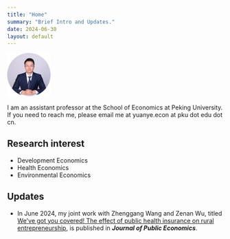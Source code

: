 ```yaml
---
title: "Home"
summary: "Brief Intro and Updates."
date: 2024-06-30
layout: default
---
```


<img src="research/photo-github-round2.jpg" width="20%" >

I am an assistant professor at the School of Economics at Peking University. If you need to reach me, please email me at yuanye.econ at pku dot edu dot cn.

## Research interest
- Development Economics
- Health Economics
- Environmental Economics

## Updates

- In June 2024, my joint work with Zhenggang Wang and Zenan Wu, titled [We've got you covered! The effect of public health insurance on rural entrepreneurship](https://authors.elsevier.com/a/1jAqAAlw9w-1S), is published in ***Journal of Public Economics***.
